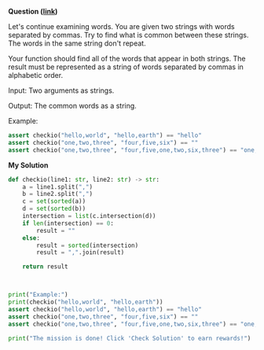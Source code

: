 **Question ([link](https://py.checkio.org/en/mission/common-words/))**

Let's continue examining words. You are given two strings with words separated by commas. Try to find what is common between these strings. The words in the same string don't repeat.

Your function should find all of the words that appear in both strings. The result must be represented as a string of words separated by commas in alphabetic order.

Input: Two arguments as strings.

Output: The common words as a string.

Example:

```python
assert checkio("hello,world", "hello,earth") == "hello"
assert checkio("one,two,three", "four,five,six") == ""
assert checkio("one,two,three", "four,five,one,two,six,three") == "one,three,two"
```

**My Solution**

```python
def checkio(line1: str, line2: str) -> str:
    a = line1.split(",")
    b = line2.split(",")
    c = set(sorted(a))
    d = set(sorted(b))
    intersection = list(c.intersection(d))
    if len(intersection) == 0:
        result = ""
    else:
        result = sorted(intersection)
        result = ",".join(result)

    return result



print("Example:")
print(checkio("hello,world", "hello,earth"))
assert checkio("hello,world", "hello,earth") == "hello"
assert checkio("one,two,three", "four,five,six") == ""
assert checkio("one,two,three", "four,five,one,two,six,three") == "one,three,two"

print("The mission is done! Click 'Check Solution' to earn rewards!")

